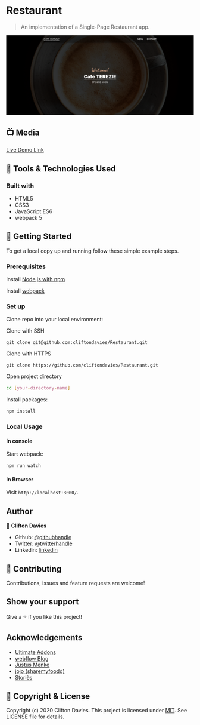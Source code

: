 # Restaurant

> An implementation of a Single-Page Restaurant app.

![screenshot](restaurant.png)

## :tv: Media

[Live Demo Link](https://rawcdn.githack.com/cliftondavies/Restaurant/e798ded668a490dc66123594407d8da16faed6cd/dist/index.html)

## :toolbox: Tools & Technologies Used

### Built with

- HTML5
- CSS3
- JavaScript ES6
- webpack 5

## :rocket: Getting Started

To get a local copy up and running follow these simple example steps.

### Prerequisites

Install [Node.js with npm](https://nodejs.org/en/download/)

Install [webpack](https://webpack.js.org/guides/getting-started/)

### Set up

Clone repo into your local environment:

Clone with SSH

```git
git clone git@github.com:cliftondavies/Restaurant.git
```

Clone with HTTPS

```git
git clone https://github.com/cliftondavies/Restaurant.git
```

Open project directory

```bash
cd [your-directory-name]
```

Install packages:

```javascript
npm install
```

### Local Usage

#### In console

Start webpack:

```javascript
npm run watch
```

#### In Browser

Visit `http://localhost:3000/`.

## Author

👤 **Clifton Davies**

- Github: [@githubhandle](https://github.com/cliftondavies)
- Twitter: [@twitterhandle](https://twitter.com/cliftonaedavies)
- Linkedin: [linkedin](https://www.linkedin.com/in/clifton-davies-mbcs/)

## 🤝 Contributing

Contributions, issues and feature requests are welcome!

## Show your support

Give a ⭐️ if you like this project!

## Acknowledgements

- [Ultimate Addons](https://www.ultimatebeaver.com/restaurant-page-template/)
- [webflow Blog](https://webflow.com/blog/restaurant-website-design)
- [Justus Menke](https://unsplash.com/photos/47cW0To8dQY)
- [jojo (sharemyfoodd)](https://unsplash.com/photos/r4oekBkaF2Y)
- [Storiès](https://unsplash.com/photos/8b8k6AsNY6c)

## 📝 Copyright & License

Copyright (c) 2020 Clifton Davies.
This project is licensed under [MIT](https://opensource.org/licenses/MIT). See LICENSE file for details.
